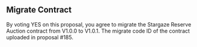## Migrate Contract

By voting YES on this proposal, you agree to migrate the Stargaze Reserve Auction contract from V1.0.0 to V1.0.1. The migrate code ID of the contract uploaded in proposal #185.
